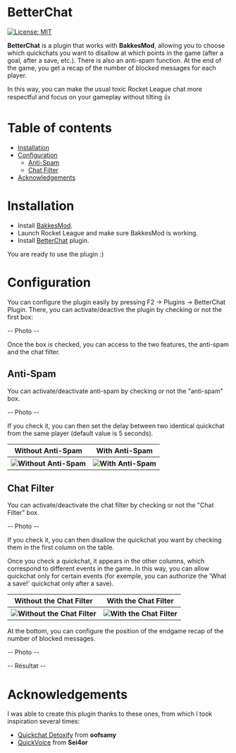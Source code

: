 # BetterChat

[![License: MIT](https://img.shields.io/badge/License-MIT-yellow.svg)](https://opensource.org/licenses/MIT)

**BetterChat** is a plugin that works with **BakkesMod**, allowing you to choose which quickchats you want to disallow at which points in the game (after a goal, after a save, etc.). There is also an anti-spam function. At the end of the game, you get a recap of the number of blocked messages for each player.

In this way, you can make the usual toxic Rocket League chat more respectful and focus on your gameplay without tilting 👍

# Table of contents

* [Installation](#installation)
* [Configuration](#configuration)
    * [Anti-Spam](#anti-spam)
    * [Chat Filter](#chat-filter)
* [Acknowledgements](#acknowledgements)

# Installation

- Install [BakkesMod](https://www.bakkesmod.com/download.php).
- Launch Rocket League and make sure BakkesMod is working.
- Install [BetterChat]() plugin.

You are ready to use the plugin :)

#  Configuration

You can configure the plugin easily by pressing F2 -> Plugins -> BetterChat Plugin. There, you can activate/deactive the plugin by checking or not the first box:

-- Photo --

Once the box is checked, you can access to the two features, the anti-spam and the chat filter.

## Anti-Spam

You can activate/deactivate anti-spam by checking or not the "anti-spam" box.

-- Photo --

If you check it, you can then set the delay between two identical quickchat from the same player (default value is 5 seconds).

<table>
  <thead>
    <tr>
      <th style='text-align: center'>Without Anti-Spam</th>
      <th style='text-align: center'>With Anti-Spam</th>
    </tr>
  </thead>
  <tbody>
    <tr>
      <th><img src="" alt="Without Anti-Spam" title="Without Anti-Spam"></th>
      <th><img src="" alt="With Anti-Spam" title="With Anti-Spam"></th>
    </tr>
  </tbody>
</table>

## Chat Filter

You can activate/deactivate the chat filter by checking or not the "Chat Filter" box.

-- Photo --

If you check it, you can then disallow the quickchat you want by checking them in the first column on the table.

Once you check a quickchat, it appears in the other columns, which correspond to different events in the game. In this way, you can allow quickchat only for certain events (for exemple, you can authorize the 'What a save!' quickchat only after a save).

<table>
  <thead>
    <tr>
      <th style='text-align: center'>Without the Chat Filter</th>
      <th style='text-align: center'>With the Chat Filter</th>
    </tr>
  </thead>
  <tbody>
    <tr>
      <th><img src="" alt="Without the Chat Filter" title="Without the Chat Filter"></th>
      <th><img src="" alt="With the Chat Filter" title="With the Chat Filter"></th>
    </tr>
  </tbody>
</table>

At the bottom, you can configure the position of the endgame recap of the number of blocked messages.

-- Photo --

-- Résultat --

# Acknowledgements

I was able to create this plugin thanks to these ones, from which I took inspiration several times:
- [Quickchat Detoxify](https://bakkesplugins.com/plugins/view/361) from **oofsamy**
- [QuickVoice](https://bakkesplugins.com/plugins/view/303) from **Sei4or**
